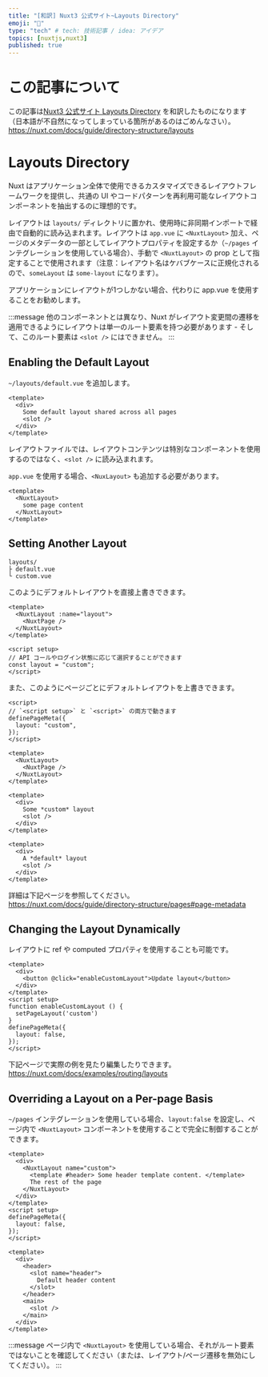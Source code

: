 ```yaml
---
title: "[和訳] Nuxt3 公式サイト~Layouts Directory"
emoji: "📝"
type: "tech" # tech: 技術記事 / idea: アイデア
topics: [nuxtjs,nuxt3]
published: true
---
```

# この記事について
この記事は[Nuxt3 公式サイト Layouts Directory](https://nuxt.com/docs/guide/directory-structure/layouts) を和訳したものになります（日本語が不自然になってしまっている箇所があるのはごめんなさい）。
https://nuxt.com/docs/guide/directory-structure/layouts

# Layouts Directory
Nuxt はアプリケーション全体で使用できるカスタマイズできるレイアウトフレームワークを提供し、共通の UI やコードパターンを再利用可能なレイアウトコンポーネントを抽出するのに理想的です。

レイアウトは `layouts/` ディレクトリに置かれ、使用時に非同期インポートで経由で自動的に読み込まれます。レイアウトは `app.vue` に `<NuxtLayout>` 加え、ページのメタデータの一部としてレイアウトプロパティを設定するか（`~/pages` インテグレーションを使用している場合）、手動で `<NuxtLayout>` の prop として指定することで使用されます（注意：レイアウト名はケバブケースに正規化されるので、`someLayout` は `some-layout` になります）。

アプリケーションにレイアウトが1つしかない場合、代わりに app.vue を使用することをお勧めします。

:::message
他のコンポーネントとは異なり、Nuxt がレイアウト変更間の遷移を適用できるようにレイアウトは単一のルート要素を持つ必要があります - そして、このルート要素は `<slot />` にはできません。
:::

## Enabling the Default Layout
`~/layouts/default.vue` を追加します。
```Vue:layouts/default.vue
<template>
  <div>
    Some default layout shared across all pages
    <slot />
  </div>
</template>
```
レイアウトファイルでは、レイアウトコンテンツは特別なコンポーネントを使用するのではなく、`<slot />` に読み込まれます。

`app.vue` を使用する場合、`<NuxLayout>` も追加する必要があります。

```Vue:app.vue
<template>
  <NuxtLayout>
    some page content
  </NuxtLayout>
</template>
```

## Setting Another Layout
```
layouts/
├ default.vue
└ custom.vue
```
このようにデフォルトレイアウトを直接上書きできます。

```Vue:app.vue
<template>
  <NuxtLayout :name="layout">
    <NuxtPage />
  </NuxtLayout>
</template>

<script setup>
// API コールやログイン状態に応じて選択することができます
const layout = "custom";
</script>
```

また、このようにページごとにデフォルトレイアウトを上書きできます。
```Vue:pages/index.vue
<script>
// `<script setup>` と `<script>` の両方で動きます
definePageMeta({
  layout: "custom",
});
</script>
```

```Vue:app.vue
<template>
  <NuxtLayout>
    <NuxtPage />
  </NuxtLayout>
</template>
```

```Vue:layouts/custom.vue
<template>
  <div>
    Some *custom* layout
    <slot />
  </div>
</template>
```

```Vue:layouts/default.vue
<template>
  <div>
    A *default* layout
    <slot />
  </div>
</template>
```

詳細は下記ページを参照してください。
https://nuxt.com/docs/guide/directory-structure/pages#page-metadata

## Changing the Layout Dynamically
レイアウトに ref や computed プロパティを使用することも可能です。

```Vue
<template>
  <div>
    <button @click="enableCustomLayout">Update layout</button>
  </div>
</template>
<script setup>
function enableCustomLayout () {
  setPageLayout('custom')
}
definePageMeta({
  layout: false,
});
</script>
```

下記ページで実際の例を見たり編集したりできます。
https://nuxt.com/docs/examples/routing/layouts

## Overriding a Layout on a Per-page Basis
`~/pages` インテグレーションを使用している場合、`layout:false` を設定し、ページ内で `<NuxtLayout>` コンポーネントを使用することで完全に制御することができます。

```Vue:pages/index.vue
<template>
  <div>
    <NuxtLayout name="custom">
      <template #header> Some header template content. </template>
      The rest of the page
    </NuxtLayout>
  </div>
</template>
<script setup>
definePageMeta({
  layout: false,
});
</script>
```
```Vue:layouts/custom.vue
<template>
  <div>
    <header>
      <slot name="header">
        Default header content
      </slot>
    </header>
    <main>
      <slot />
    </main>
  </div>
</template>
```

:::message
ページ内で `<NuxtLayout>` を使用している場合、それがルート要素ではないことを確認してください（または、レイアウト/ページ遷移を無効にしてください）。
:::